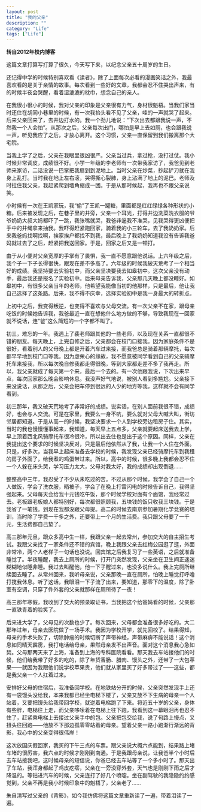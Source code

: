 ```yaml
---
layout: post
title: "我的父亲"
description: ""
category: "Life"
tags: ["Life"]
---
```


**转自2012年校内博客**

  这篇文章打算写打算了很久，今天写下来，以纪念父亲五十周岁的生日。

  还记得中学的时候特别喜欢看《读者》，除了上面每次必看的漫画笑话之外，我最喜欢看的是关于亲情的故事。每次看到一些好的文章，我都会忍不住哭出声来，有的时候半夜会哭醒，看着湿漉漉的枕巾，想念自己的亲人。

  在我很小很小的时候，我对父亲的印象是父亲很有力气，身材很魁梧。当我们家当时还住在胡同小巷里的时候，有一次我抬头看不见了父亲，哇的一声就哭了起来。后来父亲回来了，去井边打水的。我一个劲儿地说：“下次出去都跟我说一声，不然我一个人会怕”。从那次之后，父亲每次出门，哪怕是早上去如厕，也会跟我说一声，听见我应了之后，才放心离开。这个习惯，父亲一直保留到我们搬离那个大宅院。

  当我上学了之后，父亲在我眼里很凶很严。父亲当过兵，拿过枪，没打过仗。我小时候非常调皮，成绩很不好。小学一年级的李老师有一次带我家访了，我爸见到老师来家访，二话没说一巴掌把我扇到到泥地上。当时父亲在炒菜，抄起铲刀就在我身上乱打。当时我在地上左右滚，哭得撕心裂肺，身上沾满了地上的泥巴。老师及时拉住我父亲，我赶紧爬到墙角缩成一团。于是从那时候起，我再也不跟父亲说笑。

  小时候有一次在王凯家玩，我“偷”了王凯一罐糖，里面都是红红绿绿各种形状的小糖。后来被发现之后，在巷子里的井旁，父亲一个耳光，打得井边洗菜洗衣服的爷爷奶奶大叔大妈都吓了一跳，我张嘴就哭，我爸非逼我不准哭，见我哭得更凶便把手中的井绳拿来抽我。我吓得赶紧跑回家，骑着我的小三轮车，去了我奶奶家。后来我爸妈找啊找啊，挨家挨户都找不到我，最后晚上了我奶奶知道我没有告诉我爸妈就过去了之后，赶紧把我送回家。于是，回家之后又是一顿打。

  由于从小便对父亲宽厚的手掌有了畏惧，我一直不愿意跟他说话。上六年级之后，我个子一下子长得很快，跟现在差不多高了。六年级的时候我破天荒考了一个相当好的成绩。我坚持要去实验初中，而父亲坚决要我去如皋初中。这次父亲没有动手，最后我还是报名了实验初中。后来母亲告诉我，父亲那几天晚上都没睡好。如皋初中，有很多父亲当年的老师，他希望我能像当初的他那样，只是最后，他让我自己选择了这条路。后来，我不得不庆幸，选择实验初中是我一身最大的转折点。

  上初中之后，我变得叛逆，也变得不喜欢与父母交流。有一次父亲不在家，跟母亲吃饭的时候她告诉我，我爸最近一直在想他什么地方做的不够，导致我现在一回家就不说话，连“爸”这么简短的一个字都不叫了。 

  初三，难忘的一年。我遇上了裴老师跟其他的一些老师，以及现在关系一直都很不错的朋友。每天晚上，上完自修之后，父亲都会在校门口接我。因为家庭条件不是很好，看着别人的父母晚上都是开着汽车过来接，而我爸总是骑着那辆摩托，每次都早早地到校门口等我。因为虚荣心的缘故，我不愿意被同学看到自己的父亲骑摩托车来接我，所以每次晚自修我都走得很晚，等到大家都走差不多了我再走。所以，我父亲就成了每天第一个来，最后一个去的。有一次他跟我说，下次出来早点，每次回家那么晚会影响休息。我没声好气地说，被别人看到多尴尬。父亲接下来没说话，从那之后，父亲会把车停到很远的人少的地方等我，这样就不会有同学看到。

  初三那年，我又破天荒地考了非常好的成绩。说实话，在别人面前我很不错，成绩好，也会与人交流。可是在家里，我要么一身不吭，要么就对父母大喊大叫，街坊邻居都知道。于是从高一的时候，我坚决要求一个人到学校旁边租房子住。其实，当时的我也慢慢懂事起来，我知道，每天早上五点多，父亲就要起床送我去上学，早上顶着西北风骑摩托车很冷很冷，所以出去住也是出于这个原因。同样，父亲在我提出这个要求的时候坚决反对，只是最后他依然从了我，让我一个人住在外面。只是，好多次，当我早上起床准备去学校的时候，我发现父亲已经骑摩托车到我租的房子外面了，给我煮的鸡蛋带过来。所以，高中的时候，很多晚上我都会忍不住一个人躲在床头哭，学习压力太大，父母对我太好，我的成绩却出现倒退……

  整整高中三年，我忍受了不少从未吃过的苦。不过从那个时候，我学会了自己一个人做饭，学会了洗衣服，晒被子，学会了在晚上打雷闪电的时候告诉自己，我得坚强起来。父母每天会给我十元钱吃午饭，那个时候学校对面有个面馆，我经常过去。老板跟老板娘人都特别好，每次都很照顾我，五块钱的饭只收我三块钱。于是我省了一笔钱。到现在我都没跟父母提。高二的时候去南京参加暑期化学竞赛的培训，当时除了学费一千多之外，还要带上一个月的生活费。我只跟父母要了一千元，生活费都自己垫了。
  
  高三那年元旦，跟众多高中生一样，我跟父亲一起去常州，参加交大的自主招生考试。我跟父亲找了一家条件还不错的宾馆，晚上我跟父亲去红梅公园逛了逛，外面非常冷，两个人老样子一句话也没说。回宾馆之后我复习了一些英语，之后就准备睡觉了。半夜睡醒，我去上厕所的时候，打开门突然发现，父亲坐在卫生间正迷迷糊糊地似睡非睡。我过去叫醒他，他一下子醒过来，也没多说什么。我上完厕所继续回去睡了。从常州回来，我听母亲说，父亲那晚一直在厕所，怕晚上睡觉打呼噜打搅我休息。听了这话，我眼泪一下子流了出来，要知道，那零下的温度，除了卧室有空调，只穿了件外套的父亲就那样在厕所待了一夜！

  高三那年寒假，我收到了交大的预录取证书，当我把这个给爸妈看的时候，父亲那一直铁青着的脸笑了。

  后来进大学了，父母见的次数也少了。每次回来，父母都会准备很多好吃的。大二那年过年，母亲去医院做了一场手术。我因为学校开学，就先回校了。结果得知，母亲的手术失败了，切除肿瘤的时候切断了声带神经，声带麻痹不能说话！这个消息如同晴天霹雳，我打电话给母亲，果然母亲发不出声音。面对这个消息我心急如焚。父母那两天来了上海，准备到上海的专科医院看看。那天我去车站接他们的时候，他们给我带了好多的吃的，除了年货香肠、腊肉、馒头之外，还带了一大包苹果——就因为我跟他们说学校苹果贵，他们就从家里买了好多带过了——这些，都是我父亲一个人扛着过来。

  安排好父母的住宿后，我准备回学校。在地铁站分开的时候，父亲突然发现手上还有一袋馒头没给我，本来我都已经坐电梯下楼了，父亲又放不下生病的母亲一个人站着，又要把馒头给我带回学校，就逆着电梯跑了下来。将近五十岁的父亲，身体有些胖，电梯往上走，而父亲哆嗦着在电梯上往下跑，我看到这一幕眼泪再也忍不住了，赶紧乘电梯上去接过父亲手中的包。父亲把包交给我，说了句路上慢点，又扭头往回跑——他放不下那边孤零零站着的母亲。望着父亲一路小跑渐行渐远的背影，我心中的父亲变得很伟岸！

  这次放国庆假回家，我买的下午三点的车票。跟父亲说大概六点能到，结果路上堵车堵的很厉害，我六点的时候才刚刚到南通。于是我跟母亲说，让我爸半个小时后去车站接我吧，这时候母亲的短信说，你爸已经去车站等了一个多小时了。那天出了车站，我浑身都起了鸡皮疙瘩，父亲在一旁没穿外套，天气也是刚刚下雨之后才降温的。等钻进汽车的时候，父亲连打了好几个喷嚏。坐在副驾驶的我隐隐约约感觉到，父亲不再是我小时候印象中的魁梧了，父亲老了……

  朱自清写过父亲的《背影》，如今我仿佛将这篇文章重新读了一遍，带着泪读了一遍。
